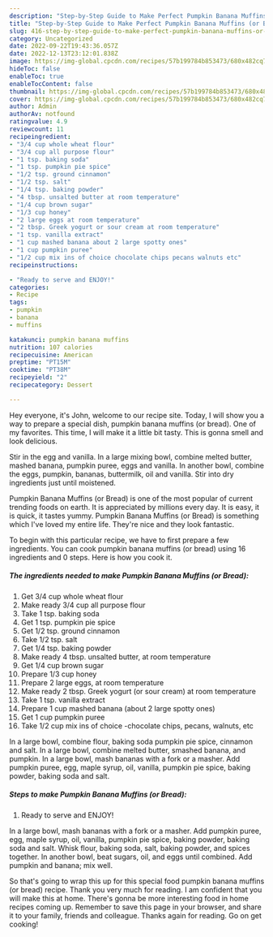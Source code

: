 ```yaml
---
description: "Step-by-Step Guide to Make Perfect Pumpkin Banana Muffins (or Bread)"
title: "Step-by-Step Guide to Make Perfect Pumpkin Banana Muffins (or Bread)"
slug: 416-step-by-step-guide-to-make-perfect-pumpkin-banana-muffins-or-bread
category: Uncategorized
date: 2022-09-22T19:43:36.057Z
date: 2022-12-13T23:12:01.838Z
image: https://img-global.cpcdn.com/recipes/57b199784b853473/680x482cq70/pumpkin-banana-muffins-or-bread-recipe-main-photo.jpg
hideToc: false
enableToc: true
enableTocContent: false
thumbnail: https://img-global.cpcdn.com/recipes/57b199784b853473/680x482cq70/pumpkin-banana-muffins-or-bread-recipe-main-photo.jpg
cover: https://img-global.cpcdn.com/recipes/57b199784b853473/680x482cq70/pumpkin-banana-muffins-or-bread-recipe-main-photo.jpg
author: Admin
authorAv: notfound
ratingvalue: 4.9
reviewcount: 11
recipeingredient:
- "3/4 cup whole wheat flour"
- "3/4 cup all purpose flour"
- "1 tsp. baking soda"
- "1 tsp. pumpkin pie spice"
- "1/2 tsp. ground cinnamon"
- "1/2 tsp. salt"
- "1/4 tsp. baking powder"
- "4 tbsp. unsalted butter at room temperature"
- "1/4 cup brown sugar"
- "1/3 cup honey"
- "2 large eggs at room temperature"
- "2 tbsp. Greek yogurt or sour cream at room temperature"
- "1 tsp. vanilla extract"
- "1 cup mashed banana about 2 large spotty ones"
- "1 cup pumpkin puree"
- "1/2 cup mix ins of choice chocolate chips pecans walnuts etc"
recipeinstructions:

- "Ready to serve and ENJOY!"
categories:
- Recipe
tags:
- pumpkin
- banana
- muffins

katakunci: pumpkin banana muffins 
nutrition: 107 calories
recipecuisine: American
preptime: "PT15M"
cooktime: "PT38M"
recipeyield: "2"
recipecategory: Dessert

---
```



Hey everyone, it's John, welcome to our recipe site. Today, I will show you a way to prepare a special dish, pumpkin banana muffins (or bread). One of my favorites. This time, I will make it a little bit tasty. This is gonna smell and look delicious.

Stir in the egg and vanilla. In a large mixing bowl, combine melted butter, mashed banana, pumpkin puree, eggs and vanilla. In another bowl, combine the eggs, pumpkin, bananas, buttermilk, oil and vanilla. Stir into dry ingredients just until moistened.

Pumpkin Banana Muffins (or Bread) is one of the most popular of current trending foods on earth. It is appreciated by millions every day. It is easy, it is quick, it tastes yummy. Pumpkin Banana Muffins (or Bread) is something which I've loved my entire life. They're nice and they look fantastic.


To begin with this particular recipe, we have to first prepare a few ingredients. You can cook pumpkin banana muffins (or bread) using 16 ingredients and 0 steps. Here is how you cook it.

<!--inarticleads1-->

##### The ingredients needed to make Pumpkin Banana Muffins (or Bread):

1. Get 3/4 cup whole wheat flour
1. Make ready 3/4 cup all purpose flour
1. Take 1 tsp. baking soda
1. Get 1 tsp. pumpkin pie spice
1. Get 1/2 tsp. ground cinnamon
1. Take 1/2 tsp. salt
1. Get 1/4 tsp. baking powder
1. Make ready 4 tbsp. unsalted butter, at room temperature
1. Get 1/4 cup brown sugar
1. Prepare 1/3 cup honey
1. Prepare 2 large eggs, at room temperature
1. Make ready 2 tbsp. Greek yogurt (or sour cream) at room temperature
1. Take 1 tsp. vanilla extract
1. Prepare 1 cup mashed banana (about 2 large spotty ones)
1. Get 1 cup pumpkin puree
1. Take 1/2 cup mix ins of choice -chocolate chips, pecans, walnuts, etc


In a large bowl, combine flour, baking soda pumpkin pie spice, cinnamon and salt. In a large bowl, combine melted butter, smashed banana, and pumpkin. In a large bowl, mash bananas with a fork or a masher. Add pumpkin puree, egg, maple syrup, oil, vanilla, pumpkin pie spice, baking powder, baking soda and salt. 

<!--inarticleads2-->

##### Steps to make Pumpkin Banana Muffins (or Bread):


1. Ready to serve and ENJOY!

In a large bowl, mash bananas with a fork or a masher. Add pumpkin puree, egg, maple syrup, oil, vanilla, pumpkin pie spice, baking powder, baking soda and salt. Whisk flour, baking soda, salt, baking powder, and spices together. In another bowl, beat sugars, oil, and eggs until combined. Add pumpkin and banana; mix well. 

So that's going to wrap this up for this special food pumpkin banana muffins (or bread) recipe. Thank you very much for reading. I am confident that you will make this at home. There's gonna be more interesting food in home recipes coming up. Remember to save this page in your browser, and share it to your family, friends and colleague. Thanks again for reading. Go on get cooking!

